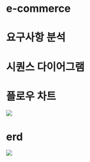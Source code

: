 # e-commerce


# 요구사항 분석

# 시퀀스 다이어그램 

# 플로우 차트
<img src="https://img1.daumcdn.net/thumb/R1280x0/?scode=mtistory2&fname=https%3A%2F%2Fblog.kakaocdn.net%2Fdn%2FbF7R8P%2FbtsLBWDOT8B%2FNeAowuAApg8z7WTCypFH4k%2Fimg.png"/>

# erd
<img src="https://img1.daumcdn.net/thumb/R1280x0/?scode=mtistory2&fname=https%3A%2F%2Fblog.kakaocdn.net%2Fdn%2FcLZz8X%2FbtsLAZn5noq%2FmS2JX1yz6Q7QNPDAM32U40%2Fimg.png"/>
